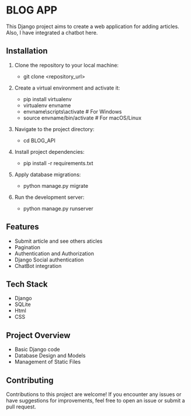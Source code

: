 
# BLOG APP

This Django project aims to create a web application for adding articles. Also, I have integrated a chatbot here.

## Installation

1. Clone the repository to your local machine:
     - git clone <repository_url>

2. Create a virtual environment and activate it:

    - pip install virtualenv
    - virtualenv envname
    - envname\scripts\activate # For Windows
    - source envname/bin/activate # For macOS/Linux

3. Navigate to the project directory:

    - cd BLOG_API

4. Install project dependencies:

    - pip install -r requirements.txt

5. Apply database migrations:

    - python manage.py migrate

6. Run the development server:

   - python manage.py runserver

## Features

- Submit article and see others aticles
- Pagination
- Authentication and Authorization
- Django Social authentication
- ChatBot integration


## Tech Stack

- Django
- SQLite
- Html
- CSS

## Project Overview

- Basic Django code
- Database Design and Models
- Management of Static Files

## Contributing

Contributions to this project are welcome! If you encounter any issues or have suggestions for improvements, feel free to open an issue or submit a pull request.


